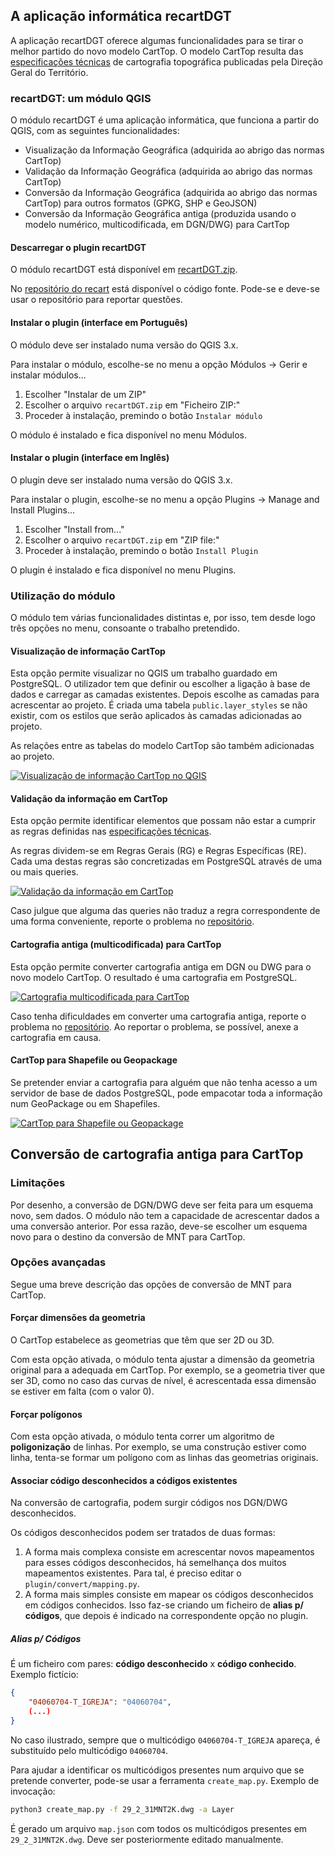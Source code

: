 ## A aplicação informática recartDGT

A aplicação recartDGT oferece algumas funcionalidades para se tirar o melhor partido do novo modelo CartTop. O modelo CartTop resulta das [especificações técnicas](https://www.dgterritorio.pt/sites/default/files/ficheiros-cartografia/NormasEspecificacoesTecnicasCartTop.pdf) de cartografia topográfica publicadas pela Direção Geral do Território.

### recartDGT: um módulo QGIS

O módulo recartDGT é uma aplicação informática, que funciona a partir do QGIS, com as seguintes funcionalidades:
- Visualização da Informação Geográfica (adquirida ao abrigo das normas CartTop)
- Validação da Informação Geográfica (adquirida ao abrigo das normas CartTop)
- Conversão da Informação Geográfica (adquirida ao abrigo das normas CartTop) para outros formatos (GPKG, SHP e GeoJSON)
- Conversão da Informação Geográfica antiga (produzida usando o modelo numérico, multicodificada, em DGN/DWG) para CartTop

#### Descarregar o plugin recartDGT

O módulo recartDGT está disponível em [recartDGT.zip](https://github.com/dgterritorio/recart-plugin/raw/main/plugin/recartDGT.zip). 

No [repositório do recart](https://github.com/dgterritorio/recart-plugin) está disponível o código fonte. Pode-se e deve-se usar o repositório para reportar questões.

#### Instalar o plugin (interface em Português)

O módulo deve ser instalado numa versão do QGIS 3.x. 

Para instalar o módulo, escolhe-se no menu a opção Módulos → Gerir e instalar módulos...
1. Escolher "Instalar de um ZIP"
2. Escolher o arquivo `recartDGT.zip` em "Ficheiro ZIP:"
3. Proceder à instalação, premindo o botão `Instalar módulo`

O módulo é instalado e fica disponível no menu Módulos.

#### Instalar o plugin (interface em Inglês)

O plugin deve ser instalado numa versão do QGIS 3.x. 

Para instalar o plugin, escolhe-se no menu a opção Plugins → Manage and Install Plugins...
1. Escolher "Install from..."
2. Escolher o arquivo `recartDGT.zip` em "ZIP file:"
3. Proceder à instalação, premindo o botão `Install Plugin`

O plugin é instalado e fica disponível no menu Plugins.

### Utilização do módulo

O módulo tem várias funcionalidades distintas e, por isso, tem desde logo três opções no menu, consoante o trabalho pretendido.

#### Visualização de informação CartTop

Esta opção permite visualizar no QGIS um trabalho guardado em PostgreSQL. O utilizador tem que definir ou escolher a ligação à base de dados e carregar as camadas existentes. Depois escolhe as camadas para acrescentar ao projeto. É criada uma tabela `public.layer_styles` se não existir, com os estilos que serão aplicados às camadas adicionadas ao projeto.

As relações entre as tabelas do modelo CartTop são também adicionadas ao projeto.

[![Visualização de informação CartTop no QGIS](images/carttop2qgis.png)](https://vimeo.com/manage/videos/645190059)

#### Validação da informação em CartTop

Esta opção permite identificar elementos que possam não estar a cumprir as regras definidas nas [especificações técnicas](https://www.dgterritorio.pt/sites/default/files/ficheiros-cartografia/NormasEspecificacoesTecnicasCartTop.pdf).

As regras dividem-se em Regras Gerais (RG) e Regras Específicas (RE). Cada uma destas regras são concretizadas em PostgreSQL através de uma ou mais queries.

[![Validação da informação em CartTop](images/carttop-validation.png)](https://vimeo.com/manage/videos/645192295)

Caso julgue que alguma das queries não traduz a regra correspondente de uma forma conveniente, reporte o problema no [repositório](https://github.com/dgterritorio/recart-plugin/issues).
#### Cartografia antiga (multicodificada) para CartTop

Esta opção permite converter cartografia antiga em DGN ou DWG para o novo modelo CartTop. O resultado é uma cartografia em PostgreSQL.

[![Cartografia multicodificada para CartTop](images/mnt2carttop.png)](https://vimeo.com/manage/videos/645190199)

Caso tenha dificuldades em converter uma cartografia antiga, reporte o problema no [repositório](https://github.com/dgterritorio/recart-plugin/issues). Ao reportar o problema, se possível, anexe a cartografia em causa.

#### CartTop para Shapefile ou Geopackage

Se pretender enviar a cartografia para alguém que não tenha acesso a um servidor de base de dados PostgreSQL, pode empacotar toda a informação num GeoPackage ou em Shapefiles.

[![CartTop para Shapefile ou Geopackage](images/carttop2gpkg.png)](https://vimeo.com/manage/videos/645189407)

## Conversão de cartografia antiga  para CartTop
### Limitações

Por desenho, a conversão de DGN/DWG deve ser feita para um esquema novo, sem dados. O módulo não tem a capacidade de acrescentar dados a uma conversão anterior. Por essa razão, deve-se escolher um esquema novo para o destino da conversão de MNT para CartTop.

### Opções avançadas

Segue uma breve descrição das opções de conversão de MNT para CartTop.
#### Forçar dimensões da geometria

O CartTop estabelece as geometrias que têm que ser 2D ou 3D. 

Com esta opção ativada, o módulo tenta ajustar a dimensão da geometria original para a adequada em CartTop. Por exemplo, se a geometria tiver que ser 3D, como no caso das curvas de nível, é acrescentada essa dimensão se estiver em falta (com o valor 0).
#### Forçar polígonos

Com esta opção ativada, o módulo tenta correr um algoritmo de **poligonização** de linhas. Por exemplo, se uma construção estiver como linha, tenta-se formar um polígono com as linhas das geometrias originais.

#### Associar código desconhecidos a códigos existentes

Na conversão de cartografia, podem surgir códigos nos DGN/DWG desconhecidos. 

Os códigos desconhecidos podem ser tratados de duas formas:
1. A forma mais complexa consiste em acrescentar novos mapeamentos para esses códigos desconhecidos, há semelhança dos muitos mapeamentos existentes. Para tal, é preciso editar o `plugin/convert/mapping.py`.
2. A forma mais simples consiste em mapear os códigos desconhecidos em códigos conhecidos. Isso faz-se criando um ficheiro de __alias p/ códigos__, que depois é indicado na correspondente opção no plugin.

##### Alias p/ Códigos

É um ficheiro com pares: __código desconhecido__ x __código conhecido__. Exemplo fictício:

```json
{
    "04060704-T_IGREJA": "04060704",
    (...)
}
```

No caso ilustrado, sempre que o multicódigo `04060704-T_IGREJA` apareça, é substituído pelo multicódigo `04060704`.

Para ajudar a identificar os multicódigos presentes num arquivo que se pretende converter, pode-se usar a ferramenta `create_map.py`. Exemplo de invocação:
```bash
python3 create_map.py -f 29_2_31MNT2K.dwg -a Layer
```
É gerado um arquivo `map.json` com todos os multicódigos presentes em `29_2_31MNT2K.dwg`. Deve ser posteriormente editado manualmente.
